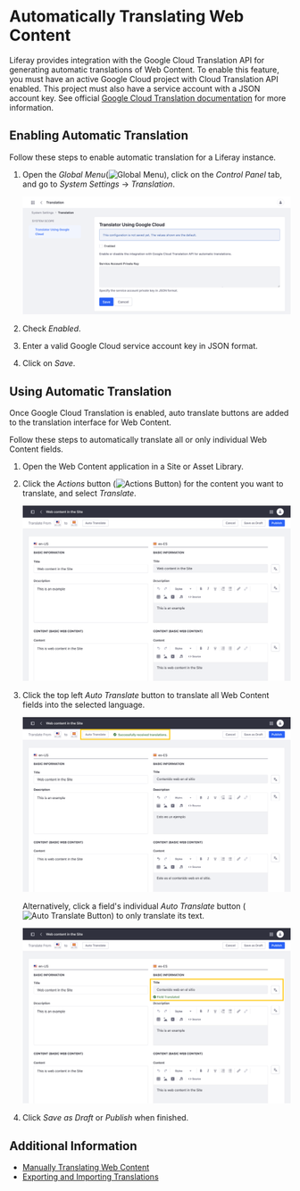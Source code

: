 # Automatically Translating Web Content

Liferay provides integration with the Google Cloud Translation API for generating automatic translations of Web Content. To enable this feature, you must have an active Google Cloud project with Cloud Translation API enabled. This project must also have a service account with a JSON account key. See official [Google Cloud Translation documentation](https://cloud.google.com/translate/docs/setup) for more information.

## Enabling Automatic Translation

Follow these steps to enable automatic translation for a Liferay instance.

1. Open the *Global Menu*(![Global Menu]()), click on the *Control Panel* tab, and go to *System Settings* &rarr; *Translation*.

   ![Go to Translation under System Settings.](./automatically-translating-web-content/images/01.png)

1. Check *Enabled*.

1. Enter a valid Google Cloud service account key in JSON format.

1. Click on *Save*.

## Using Automatic Translation

Once Google Cloud Translation is enabled, auto translate buttons are added to the translation interface for Web Content.

Follow these steps to automatically translate all or only individual Web Content fields.

1. Open the Web Content application in a Site or Asset Library.

1. Click the *Actions* button (![Actions Button]()) for the content you want to translate, and select *Translate*.

   ![Open the Web Content translation interface.](./automatically-translating-web-content/images/02.png)

1. Click the top left *Auto Translate* button to translate all Web Content fields into the selected language.

   ![Click the top left Auto Translate button to translate all Web Content fields.](./automatically-translating-web-content/images/03.png)

   Alternatively, click a field's individual *Auto Translate* button (![Auto Translate Button]()) to only translate its text.

   ![Click a field's individual Auto Translate button to only translate its text.](./automatically-translating-web-content/images/04.png)

1. Click *Save as Draft* or *Publish* when finished.

## Additional Information

* [Manually Translating Web Content](./manually-translating-web-content.md)
* [Exporting and Importing Translations](./exporting-and-importing-translations.md)
